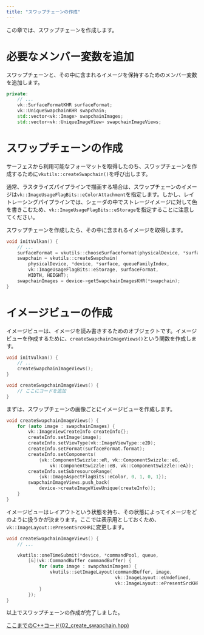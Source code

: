 ```yaml
---
title: "スワップチェーンの作成"
---
```


この章では、スワップチェーンを作成します。

# 必要なメンバー変数を追加

スワップチェーンと、その中に含まれるイメージを保持するためのメンバー変数を追加します。

```cpp
private:
    // ...
    vk::SurfaceFormatKHR surfaceFormat;
    vk::UniqueSwapchainKHR swapchain;
    std::vector<vk::Image> swapchainImages;
    std::vector<vk::UniqueImageView> swapchainImageViews;
```

# スワップチェーンの作成

サーフェスから利用可能なフォーマットを取得したのち、スワップチェーンを作成するために`vkutils::createSwapchain()`を呼び出します。

通常、ラスタライズパイプラインで描画する場合は、スワップチェーンのイメージは`vk::ImageUsageFlagBits::eColorAttachment`を指定します。しかし、レイトレーシングパイプラインでは、シェーダの中でストレージイメージに対して色を書きこむため、`vk::ImageUsageFlagBits::eStorage`を指定することに注意してください。

スワップチェーンを作成したら、その中に含まれるイメージを取得します。

```cpp
void initVulkan() {
    // ...
    surfaceFormat = vkutils::chooseSurfaceFormat(physicalDevice, *surface);
    swapchain = vkutils::createSwapchain(
        physicalDevice, *device, *surface, queueFamilyIndex,
        vk::ImageUsageFlagBits::eStorage, surfaceFormat,
        WIDTH, HEIGHT);
    swapchainImages = device->getSwapchainImagesKHR(*swapchain);
}
```

# イメージビューの作成

イメージビューは、イメージを読み書きするためのオブジェクトです。イメージビューを作成するために、`createSwapchainImageViews()`という関数を作成します。

```cpp
void initVulkan() {
    // ...
    createSwapchainImageViews();
}

void createSwapchainImageViews() {
    // ここにコードを追加
}
```

まずは、スワップチェーンの画像ごとにイメージビューを作成します。

```cpp
void createSwapchainImageViews() {
    for (auto image : swapchainImages) {
        vk::ImageViewCreateInfo createInfo{};
        createInfo.setImage(image);
        createInfo.setViewType(vk::ImageViewType::e2D);
        createInfo.setFormat(surfaceFormat.format);
        createInfo.setComponents(
            {vk::ComponentSwizzle::eR, vk::ComponentSwizzle::eG,
                vk::ComponentSwizzle::eB, vk::ComponentSwizzle::eA});
        createInfo.setSubresourceRange(
            {vk::ImageAspectFlagBits::eColor, 0, 1, 0, 1});
        swapchainImageViews.push_back(
            device->createImageViewUnique(createInfo));
    }
}
```

イメージビューはレイアウトという状態を持ち、その状態によってイメージをどのように扱うかが決まります。ここでは表示用としておくため、`vk::ImageLayout::ePresentSrcKHR`に変更します。

```cpp
void createSwapchainImageViews() {
    // ...

    vkutils::oneTimeSubmit(*device, *commandPool, queue,
        [&](vk::CommandBuffer commandBuffer) {
            for (auto image : swapchainImages) {
                vkutils::setImageLayout(commandBuffer, image,
                                        vk::ImageLayout::eUndefined,
                                        vk::ImageLayout::ePresentSrcKHR);
            }
        });
}
```

以上でスワップチェーンの作成が完了しました。

[ここまでのC++コード(02_create_swapchain.hpp)](https://github.com/nishidate-yuki/vulkan_raytracing_from_scratch/blob/master/code/02_create_swapchain.hpp)
